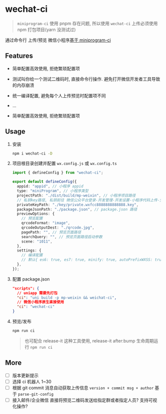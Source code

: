 # wechat-ci

> `miniprogram-ci` 使用 pnpm 存在问题, 所以使用 `wechat-ci` 上传必须使用 npm 打包项目(yarn 没测试过)

通过命令行 上传/预览 微信小程序[基于 miniprogram-ci](https://www.npmjs.com/package/miniprogram-ci)

## Features

- 简单配置高效使用, 拒绝繁琐配置项
- 测试叫你给一个测试二维码时, 直接命令行操作. 避免打开微信开发者工具导致的内存崩溃
- 统一编译配置, 避免每个人上传预览时配置项不同
- ...

- 简单配置高效使用, 拒绝繁琐配置项

## Usage

1. 安装

   ```bash
   npm i wechat-ci -D
   ```

2. 项目根目录创建并配置 `wx.config.js` 或 `wx.config.ts`

   ```ts
   import { defineConfig } from "wechat-ci";

   export default defineConfig({
     appid: "appid", // 小程序 appid
     type: "miniProgram", // 小程序类型
     projectPath: "./dist/build/mp-weixin", // 小程序项目路径
     // 私钥key路径, 私钥前往 微信公众平台登录-开发管理-开发设置-小程序代码上传-生成 小程序代码上传密钥(记得同时配置IP白名单)
     privateKeyPath: "./key/private.wxfcc8888888888888.key",
     packageJsonPath: "./package.json", // package.json 路径
     previewOptions: {
       // 预览配置
       qrcodeFormat: "image",
       qrcodeOutputDest: "./qrcode.jpg",
       pagePath: "", // 预览页面路径
       searchQuery: "", // 预览页面路径启动参数
       scene: "1011",
     },
     settings: {
       // 编译配置
       // 默认{ es6: true, es7: true, minify: true, autoPrefixWXSS: true, disableUseStrict: true, ignoreUploadUnusedFiles: true, };
     },
   });
   ```

3. 配置 package.json

   ```json
   "scripts": {
     // uniapp 需要先打包
     "ci": "uni build -p mp-weixin && weichat-ci",
     // 微信小程序原生直接使用
     "ci": "wechat-ci"
   }
   ```

4. 预览/发布

   ```bash
   npm run ci
   ```

   > 也可配合 release-it 这种工具使用, release-it after:bump 生命周期运行 `npm run ci`

## More

- [ ] 版本更新提示
- [ ] 选择 ci 机器人 1~30
- [ ] 根据 git commit 消息自动获取上传信息 `version + commit msg + author` 基于 `parse-git-config`
- [ ] 接入邮件/企业微信 直接将预览二维码发送给指定群或者指定人员? 支持可视化操作?
